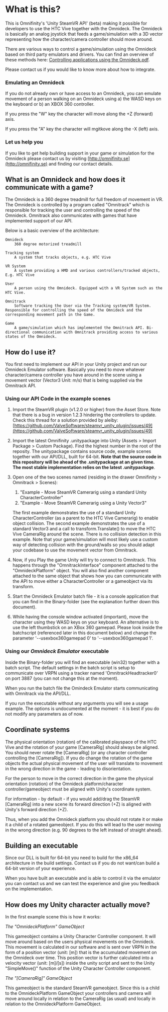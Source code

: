#  What is this?
This is Omnifinity's 'Unity SteamVR API' (beta) making it possible for developers to use the HTC Vive together with the Omnideck. The Omnideck is basically an analog joystick that feeds a game/simulation with a 3D vector representing how the character/camera controller should move around. 

There are various ways to control a game/simulation using the Omnideck based on third party emulators and drivers. You can find an overview of these methods here: [Controlling applications using the Omnideck.pdf](https://github.com/Omnifinity/Unity-SteamVR-API/blob/master/Controlling%20applications%20using%20the%20Omnideck.pdf). 

Please contact us if you would like to know more about how to integrate.

 ### Emulating an Omnideck
If you do not already own or have access to an Omnideck, you can emulate movement of a person walking on an Omnideck using a) the WASD keys on the keyboard or b) an XBOX 360 controller.

If you press the "W" key the character will move along the +Z (forward) axis.

If you press the "A" key the character will mgitkove along the -X (left) axis.

### Let us help you
If you like to get help building support in your game or simulation for the Omnideck please contact us by visiting [http://omnifinity.se](http://omnifinity.se) and finding our contact details.

## What is an Omnideck and how does it communicate with a game?
The Omnideck is a 360 degree treadmill for full freedom of movement in VR. The Omnideck is controlled by a program called "Omnitrack" which is responsible for tracking the user and controlling the speed of the Omnideck. Omnitrack also communicates with games that have implemented support of our API. 

Below is a basic overview of the architecture:

	Omnideck
		360 degree motorized treadmill

	Tracking system
		A system that tracks objects, e.g. HTC Vive

	VR System
		A system providing a HMD and various controllers/tracked objects, E.g. HTC Vive

	User
		A person using the Omnideck. Equipped with a VR System such as the HTC Vive.

	Omnitrack
		Software tracking the User via the Tracking system/VR System. Responsible for controlling the speed of the Omnideck and the corresponding movement path in the Game.

	Game
		A game/simulation which has implemented the Omnitrack API. Bi-directional communication with Omnitrack providing access to various states of the Omnideck.


##  How do I use it?
You first need to implement our API in your Unity project and run our Omnideck Emulator software. Basically you need to move whatever character/camera controller you have around in the scene using a movement vector (Vector3 Unit: m/s) that is being supplied via the Omnitrack API.

### Using our API Code in the example scenes
1. Import the SteamVR plugin (v1.2.0 or higher) from the Asset Store. Note that there is a bug in version 1.2.3 hindering the controllers to update. Check this thread for a solution provided by aleiby: [https://github.com/ValveSoftware/steamvr_unity_plugin/issues/49](https://github.com/ValveSoftware/steamvr_unity_plugin/issues/49)

2. Import the latest Omnifinity .unitypackage into Unity (Assets > Import Package > Custom Package). Find the highest number in the root of the reposity. The unitypackage contains source code, example scenes together with our API/DLL, built for 64-bit. **Note that the source code in this repository will be ahead of the .unitypackage at an given time. The most stable implementation relies on the latest .unitypackage**.

3. Open one of the two scenes named (residing in the drawer Omnifinity > Omnitrack > Scenes):
	1. "Example - Move SteamVR Camerarig using a standard Unity CharacterController"
	2. "Example - Move SteamVR Camerarig using a Unity Vector3"

	The first example demonstrates the use of a standard Unity CharacterController (as a parent to the HTC Vive Camerarig) to enable object collision.
	The second example demonstrates the use of a standard Vector3 and a call to transform.Translate() to move the HTC Vive CameraRig around the scene. There is no collision detection in this example. Note that your game/simulation will most likely use a custom way of detecting collision with the ground/walls so you should adapt your codebase to use the movement vector from Omnitrack.

4. Now, if you Play the game Unity will try to connect to Omnitrack. This happens through the "OmnitrackInterface" component attached to the "OmnideckPlatform" object. You will also find another component attached to the same object that shows how you can communicate with the API to move either a CharacterController or a gameobject via its transform. 
5. Start the Omnideck Emulator batch file - it is a console application that you can find in the Binary-folder (see the explanation further down this document).
6. While having the console window activated (important), move the character using they WASD keys on your keyboard. An alternative is to use the left thumbstick on an XBox 360 gamepad. Please look inside the batchscript (referenced later in this document below) and change the parameter '--usexbox360gamepad 0' to '--usexbox360gamepad 1'. 

### Using our *Omnideck Emulator* executable
Inside the Binary-folder you will find an executable (win32) together with a batch script. The default settings in the batch script is setup to communicate over VRPN using a tracker named 'OmnitrackHeadtracker0' on port 3887 (you can not change this at the moment). 

When you run the batch file the Omindeck Emulator starts communicating with Omnitrack via the API/DLL. 

If you run the executable without any arguments you will see a usage example. The options is undocumented at the moment - it is best if you do not modify any parameters as of now.

## Coordinate systems
The physical orientation (rotation) of the calibrated playspace of the HTC Vive and the rotation of your game [CameraRig] should always be aligned. You should never rotate the [CameraRig] (or any character controller controlling the [CameraRig]). If you do change the rotation of the game objects the actual physical movement of the user will translate to movement in the wrong direction in the game - leading to disorientation. 

For the person to move in the correct direction in the game the physical orientation (rotation) of the Omnideck platform/character controller/gameobject must be aligned with Unity's coordinate system.

For information - by default - if you would add/drag the SteamVR [CameraRig] into a new scene its forward direction (+Z) is aligned with Unity's forward direction (+Z).

Thus, when you add the Omnideck platform you should not rotate it or make it a child of a rotated gameobject. If you do this will lead to the user moving in the wrong direction (e.g. 90 degrees to the left instead of straight ahead).

## Building an executable
Since our DLL is built for 64-bit you need to build for the x86_64 architecture in the build settings. Contact us if you do not want/can build a 64-bit version of your experience. 

When you have built an executable and is able to control it via the emulator you can contact us and we can test the experience and give you feedback on the implementation.

## How does my Unity character actually move?

In the first example scene this is how it works:

*The "OmnideckPlatform" GameObject*

This gameobject contains a Unity Character Controller component. It will move around based on the users physical movements on the Omnideck. This movement is calculated in our software and is sent over VRPN in the form of a position vector (unit: [m]) that is the accumulated movement on the Omnideck over time. This position vector is further calculated into a velocity vector (unit: [m]/[s]) inside the unity script and sent to the Unity "SimpleMove()" function of the Unity Character Controller component.

*The "[CameraRig]" GameObject*

This gameobject is the standard SteamVR gameobject. Since this is a child to the OmnideckPlatform GameObject your controllers and camera will move around locally in relation to the CameraRig (as usual) and locally in relation to the OmnideckPlatform GameObject. 